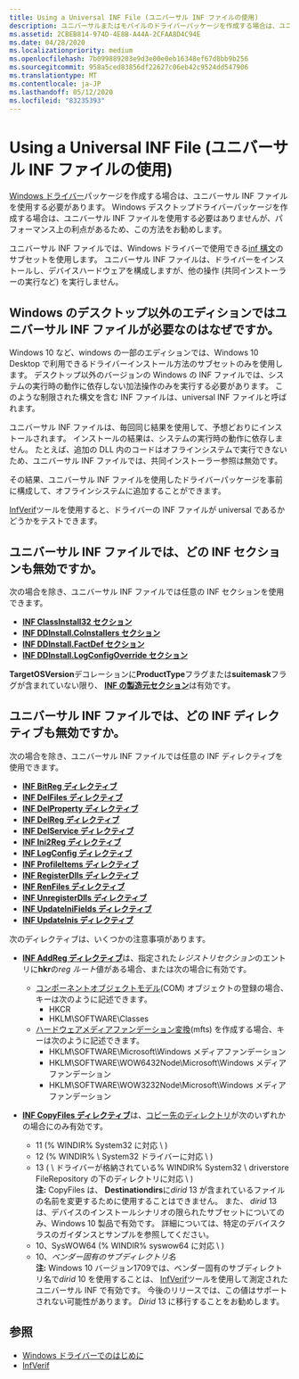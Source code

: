 ```yaml
---
title: Using a Universal INF File (ユニバーサル INF ファイルの使用)
description: ユニバーサルまたはモバイルのドライバーパッケージを作成する場合は、ユニバーサル INF ファイルを使用する必要があります。
ms.assetid: 2CBEB814-974D-4E8B-A44A-2CFAA8D4C94E
ms.date: 04/28/2020
ms.localizationpriority: medium
ms.openlocfilehash: 7b099889203e9d3e00e0eb16348ef67d8bb9b256
ms.sourcegitcommit: 958a5ced83856df22627c06eb42c9524dd547906
ms.translationtype: MT
ms.contentlocale: ja-JP
ms.lasthandoff: 05/12/2020
ms.locfileid: "83235393"
---
```

# <a name="using-a-universal-inf-file"></a>Using a Universal INF File (ユニバーサル INF ファイルの使用)

[Windows ドライバー](../develop/getting-started-with-windows-drivers.md)パッケージを作成する場合は、ユニバーサル INF ファイルを使用する必要があります。 Windows デスクトップドライバーパッケージを作成する場合は、ユニバーサル INF ファイルを使用する必要はありませんが、パフォーマンス上の利点があるため、この方法をお勧めします。

ユニバーサル INF ファイルでは、Windows ドライバーで使用できる[inf 構文](inf-file-sections-and-directives.md)のサブセットを使用します。 ユニバーサル INF ファイルは、ドライバーをインストールし、デバイスハードウェアを構成しますが、他の操作 (共同インストーラーの実行など) を実行しません。

## <a name="why-is-a-universal-inf-file-required-on-non-desktop-editions-of-windows"></a>Windows のデスクトップ以外のエディションではユニバーサル INF ファイルが必要なのはなぜですか。

Windows 10 など、windows の一部のエディションでは、Windows 10 Desktop で利用できるドライバーインストール方法のサブセットのみを使用します。 デスクトップ以外のバージョンの Windows の INF ファイルでは、システムの実行時の動作に依存しない加法操作のみを実行する必要があります。 このような制限された構文を含む INF ファイルは、universal INF ファイルと呼ばれます。

ユニバーサル INF ファイルは、毎回同じ結果を使用して、予想どおりにインストールされます。 インストールの結果は、システムの実行時の動作に依存しません。 たとえば、追加の DLL 内のコードはオフラインシステムで実行できないため、ユニバーサル INF ファイルでは、共同インストーラー参照は無効です。

その結果、ユニバーサル INF ファイルを使用したドライバーパッケージを事前に構成して、オフラインシステムに追加することができます。

[InfVerif](../devtest/infverif.md)ツールを使用すると、ドライバーの INF ファイルが universal であるかどうかをテストできます。

## <a name="which-inf-sections-are-invalid-in-a-universal-inf-file"></a>ユニバーサル INF ファイルでは、どの INF セクションも無効ですか。

次の場合を除き、ユニバーサル INF ファイルでは任意の INF セクションを使用できます。

-   [**INF ClassInstall32 セクション**](inf-classinstall32-section.md)
-   [**INF DDInstall.CoInstallers セクション**](inf-ddinstall-coinstallers-section.md)
-   [**INF DDInstall.FactDef セクション**](inf-ddinstall-factdef-section.md)
-   [**INF DDInstall.LogConfigOverride セクション**](inf-ddinstall-logconfigoverride-section.md)

**TargetOSVersion**デコレーションに**ProductType**フラグまたは**suitemask**フラグが含まれていない限り、 [**INF の製造元セクション**](inf-manufacturer-section.md)は有効です。

## <a name="which-inf-directives-are-invalid-in-a-universal-inf-file"></a>ユニバーサル INF ファイルでは、どの INF ディレクティブも無効ですか。


次の場合を除き、ユニバーサル INF ファイルでは任意の INF ディレクティブを使用できます。

-   [**INF BitReg ディレクティブ**](inf-bitreg-directive.md)
-   [**INF DelFiles ディレクティブ**](inf-delfiles-directive.md)
-   [**INF DelProperty ディレクティブ**](inf-delproperty-directive.md)
-   [**INF DelReg ディレクティブ**](inf-delreg-directive.md)
-   [**INF DelService ディレクティブ**](inf-delservice-directive.md)
-   [**INF Ini2Reg ディレクティブ**](inf-ini2reg-directive.md)
-   [**INF LogConfig ディレクティブ**](inf-logconfig-directive.md)
-   [**INF ProfileItems ディレクティブ**](inf-profileitems-directive.md)
-   [**INF RegisterDlls ディレクティブ**](inf-registerdlls-directive.md)
-   [**INF RenFiles ディレクティブ**](inf-renfiles-directive.md)
-   [**INF UnregisterDlls ディレクティブ**](inf-unregisterdlls-directive.md)
-   [**INF UpdateIniFields ディレクティブ**](inf-updateinifields-directive.md)
-   [**INF UpdateInis ディレクティブ**](inf-updateinis-directive.md)

次のディレクティブは、いくつかの注意事項があります。

-   [**INF AddReg ディレクティブ**](inf-addreg-directive.md)は、指定された*レジストリセクション*のエントリに**hkr**の*reg ルート*値がある場合、または次の場合に有効です。
    -   [コンポーネントオブジェクトモデル](https://docs.microsoft.com/windows/desktop/com)(COM) オブジェクトの登録の場合、キーは次のように記述できます。
        -   HKCR
        -   HKLM\SOFTWARE\Classes
    -   [ハードウェアメディアファンデーション変換](https://docs.microsoft.com/windows/desktop/medfound/media-foundation-transforms)(mfts) を作成する場合、キーは次のように記述できます。
        -   HKLM\SOFTWARE\Microsoft\Windows メディアファンデーション
        -   HKLM\SOFTWARE\WOW6432Node\Microsoft\Windows メディアファンデーション
        -   HKLM\SOFTWARE\WOW3232Node\Microsoft\Windows メディアファンデーション

-   [**INF CopyFiles ディレクティブ**](inf-copyfiles-directive.md)は、[コピー先のディレクトリ](inf-destinationdirs-section.md)が次のいずれかの場合にのみ有効です。

    -   11 (% WINDIR% System32 に対応 \\ )
    -   12 (% WINDIR% \\ System32 ドライバーに対応 \\ )
    -   13 ( \\ ドライバーが格納されている% WINDIR% System32 \\ driverstore FileRepository の下のディレクトリに対応 \\ )  
            **注:** CopyFiles は、 **Destinationdirs**に*dirid* 13 が含まれているファイルの名前を変更するために使用することはできません。 また、 *dirid* 13 は、デバイスのインストールシナリオの限られたサブセットについてのみ、Windows 10 製品で有効です。  詳細については、特定のデバイスクラスのガイダンスとサンプルを参照してください。
    -   10、SysWOW64 (% WINDIR% syswow64 に対応 \\ )
    -   10、*ベンダー固有のサブディレクトリ名*  
            **注:** Windows 10 バージョン1709では、ベンダー固有のサブディレクトリ名で*dirid* 10 を使用することは、 [InfVerif](../devtest/infverif.md)ツールを使用して測定されたユニバーサル INF で有効です。  今後のリリースでは、この値はサポートされない可能性があります。  *Dirid* 13 に移行することをお勧めします。

## <a name="see-also"></a>参照

* [Windows ドライバーでのはじめに](../develop/getting-started-with-windows-drivers.md)
* [InfVerif](../devtest/infverif.md)

